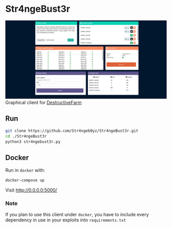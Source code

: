 # Str4ngeBust3r

![screenshot](docs/screen.png)
Graphical client for [DestructiveFarm](https://github.com/Str4ngeb0yz/DestructiveFarm)

## Run

```bash
git clone https://github.com/Str4ngeb0yz/Str4ngeBust3r.git
cd ./Str4ngeBust3r
python3 str4ngebust3r.py
```

## Docker

Run in `docker` with:

```bash
docker-compose up
```

Visit <http://0.0.0.0:5000/>

### Note

If you plan to use this client under `docker`, you have to include every dependency in use in your exploits into `requirements.txt`